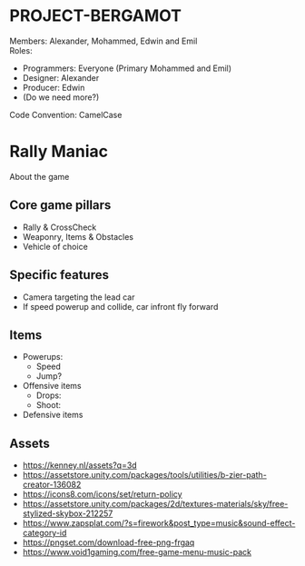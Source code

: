 # PROJECT-BERGAMOT  
Members: Alexander, Mohammed, Edwin and Emil  
Roles:
 - Programmers: Everyone (Primary Mohammed and Emil)
 - Designer: Alexander
 - Producer: Edwin  
 - (Do we need more?)  

Code Convention: CamelCase

# Rally Maniac
About the game

## Core game pillars
 - Rally & CrossCheck
 - Weaponry, Items & Obstacles
 - Vehicle of choice

## Specific features
 - Camera targeting the lead car
 - If speed powerup and collide, car infront fly forward

## Items
 - Powerups:
   - Speed
   - Jump?
 - Offensive items
   - Drops:
   - Shoot: 
 - Defensive items


## Assets
 - https://kenney.nl/assets?q=3d
 - https://assetstore.unity.com/packages/tools/utilities/b-zier-path-creator-136082
 - https://icons8.com/icons/set/return-policy
 - https://assetstore.unity.com/packages/2d/textures-materials/sky/free-stylized-skybox-212257
 - https://www.zapsplat.com/?s=firework&post_type=music&sound-effect-category-id
 - https://pngset.com/download-free-png-frgaq
 - https://www.void1gaming.com/free-game-menu-music-pack
